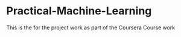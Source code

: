 Practical-Machine-Learning
==========================

This is the for the project work as part of the Coursera Course work
